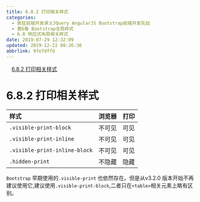 ```yaml
---
title: 6.8.2 打印相关样式
categories: 
  - 疯狂前端开发讲义JQuery AngularJS Bootstrap前端开发实战
  - 第6章 Bootstrap全局样式
  - 6.8 响应式布局相关样式
date: 2019-07-29 12:32:09
updated: 2019-12-22 08:26:36
abbrlink: 9fe7dffd
---
```

<div id='my_toc'><a href="/JavaReadingNotes/9fe7dffd/#6-8-2-打印相关样式" class="header_1">6.8.2 打印相关样式</a><br></div>
<style>.header_1{margin-left: 1em;}.header_2{margin-left: 2em;}.header_3{margin-left: 3em;}.header_4{margin-left: 4em;}.header_5{margin-left: 5em;}.header_6{margin-left: 6em;}</style>
<!--more-->
<script>if (navigator.platform.search('arm')==-1){document.getElementById('my_toc').style.display = 'none';}var e,p = document.getElementsByTagName('p');while (p.length>0) {e = p[0];e.parentElement.removeChild(e);}</script>

<!--end-->
<!--SSTStart-->
# 6.8.2 打印相关样式 #

|样式|浏览器|打印|
|:---|:---|:---|
|`.visible-print-block`|不可见|可见|
|`.visible-print-inline`|不可见|可见|
|`.visible-print-inline-block`|不可见|可见|
|`.hidden-print`|不隐藏|隐藏|

`Bootstrap` 早期使用的`.visible-print` 也依然存在。但是从v3.2.0 版本开始不再建议使用它,建议使用`.visible-print-block`,二者只在`<table>`相关元素上略有区别。
<!--SSTStop-->


